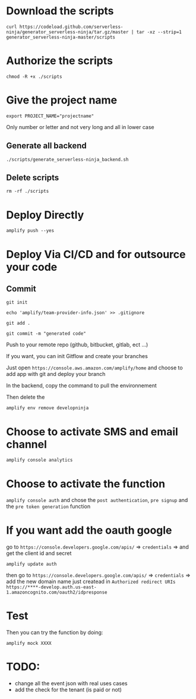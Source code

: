 # Download the scripts

`curl https://codeload.github.com/serverless-ninja/generator_serverless-ninja/tar.gz/master | tar -xz --strip=1 generator_serverless-ninja-master/scripts`

# Authorize the scripts

`chmod -R +x ./scripts`

# Give the project name

`export PROJECT_NAME="projectname"`

Only number or letter and not very long and all in lower case

## Generate all backend

`./scripts/generate_serverless-ninja_backend.sh`

## Delete scripts

`rm -rf ./scripts`

# Deploy Directly

`amplify push --yes`

# Deploy Via CI/CD and for outsource your code

## Commit

`git init`

`echo 'amplify/team-provider-info.json' >> .gitignore`

`git add .`

`git commit -m "generated code"`

Push to your remote repo (github, bitbucket, gitlab, ect ...)

If you want, you can init Gitflow and create your branches

Just open `https://console.aws.amazon.com/amplify/home` and choose to add app with git and deploy your branch

In the backend, copy the command to pull the environnement

Then delete the 

`amplify env remove developninja`

# Choose to activate SMS and email channel

`amplify console analytics`

# Choose to activate the function

`amplify console auth` and chose the `post authentication`, `pre signup` and the `pre token generation` function

# If you want add the oauth google
go to `https://console.developers.google.com/apis/` => `credentials` => and get the client id and secret

`amplify update auth`

then go to `https://console.developers.google.com/apis/` => `credentials` => add the new domain name just createad in `Authorized redirect URIs`
`https://****-develop.auth.us-east-1.amazoncognito.com/oauth2/idpresponse`

# Test

Then you can try the function by doing:

`amplify mock XXXX`

# TODO:
- change all the event json with real uses cases
- add the check for the tenant (is paid or not)